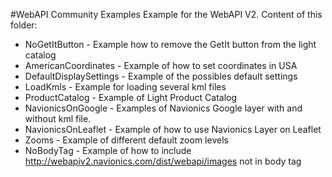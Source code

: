 #WebAPI Community Examples
Example for the WebAPI V2. Content of this folder:

* NoGetItButton - Example how to remove the GetIt button from the light catalog
* AmericanCoordinates - Example of how to set coordinates in USA
* DefaultDisplaySettings - Example of the possibles default settings 
* LoadKmls - Example for loading several kml files
* ProductCatalog - Example of Light Product Catalog
* NavionicsOnGoogle - Examples of Navionics Google layer with and without kml file.
* NavionicsOnLeaflet - Example of how to use Navionics Layer on Leaflet
* Zooms - Example of different default zoom levels
* NoBodyTag - Example of how to include http://webapiv2.navionics.com/dist/webapi/images not in body tag
